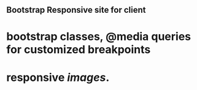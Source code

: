 
## Bootstrap Responsive site for client

# bootstrap classes, @media queries for customized breakpoints

# responsive *images*.
